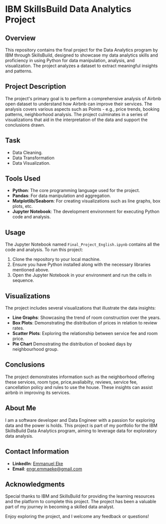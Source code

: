 # IBM SkillsBuild Data Analytics Project

## Overview

This repository contains the final project for the Data Analytics program by IBM through SkillsBuild, designed to showcase my data analytics skills and proficiency in using Python for data manipulation, analysis, and visualization. The project analyzes a dataset to extract meaningful insights and patterns.

## Project Description

The project's primary goal is to perform a comprehensive analysis of Airbnb open dataset to understand how Airbnb can improve their services. The analysis covers various aspects such as Points - e.g., price trends, booking patterns, neighborhood analysis. The project culminates in a series of visualizations that aid in the interpretation of the data and support the conclusions drawn.

## Task
- Data Cleaning.
- Data Transformation
- Data Visualization.

## Tools Used

- **Python**: The core programming language used for the project.
- **Pandas**: For data manipulation and aggregation.
- **Matplotlib/Seaborn**: For creating visualizations such as line graphs, box plots, etc.
- **Jupyter Notebook**: The development environment for executing Python code and analysis.


## Usage

The Jupyter Notebook named `Final_Project_English.ipynb` contains all the code and analysis. To run this project:

1. Clone the repository to your local machine.
2. Ensure you have Python installed along with the necessary libraries mentioned above.
3. Open the Jupyter Notebook in your environment and run the cells in sequence.

## Visualizations

The project includes several visualizations that illustrate the data insights:

- **Line Graphs**: Showcasing the trend of room construction over the years.
- **Box Plots**: Demonstrating the distribution of prices in relation to review rates.
- **Scatter Plots**: Exploring the relationship between service fee and room price.
- **Pie Chart** Demostrating the distribution of booked days by neighbourhood group.

## Conclusions

The project demonstrates information such as the neighborhood offering these services, room type, price,avaliabilty, reviews, service fee, cancellation policy and rules to use the house. These insights can assist airbnb in improving its services.

## About Me

I am a software developer and Data Engineer with a passion for exploring data and the power is holds. This project is part of my portfolio for the IBM SkillsBuild Data Analytics program, aiming to leverage data for exploratory data analysis.

## Contact Information

- **LinkedIn**: [Emmanuel Eke](https://www.linkedin.com/in/emmaeke/)
- **Email**: engr.emmaeke@gmail.com

## Acknowledgments

Special thanks to IBM and SkillsBuild for providing the learning resources and the platform to complete this project. The project has been a valuable part of my journey in becoming a skilled data analyst.



Enjoy exploring the project, and I welcome any feedback or questions!
